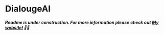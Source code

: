 # DialougeAI

##### Readme is _under construction_. For more information please check out [My website!](http://dialougeai.co) 🔗🔥
